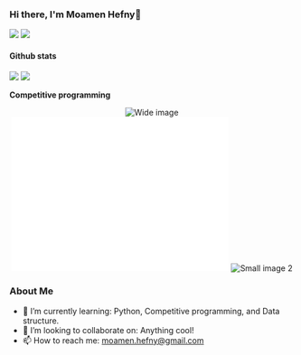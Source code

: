 ### Hi there, I'm Moamen Hefny👋

[![](https://img.shields.io/badge/linkedin-%230077B5.svg?&style=for-the-badge&logo=linkedin&logoColor=white)](https://www.linkedin.com/in/mohefny04/)
[![](https://img.shields.io/badge/Gmail-D14836?style=for-the-badge&logo=gmail&logoColor=white)](mailto:moamen.hefny@gmail.com)

#### Github stats
<p align="left">
<img height="180em" src="https://github-readme-stats.vercel.app/api?username=Mo2Hefny&show_icons=true&theme=apprentice" />
<img  height="180em" src="https://github-readme-stats.vercel.app/api/top-langs/?username=Mo2Hefny&layout=compact&theme=apprentice" />
</p>

<b>Competitive programming</b>
<div align="center">
  <img src="https://leetcard.jacoblin.cool/Moamen_Hefny?theme=light&font=Karma&ext=contest" alt="Wide image"  height="273em">
</div>
<div align="center">
  <img src="https://raw.githubusercontent.com/Mo2Hefny/cf-stats/main/output/light_card.svg#gh-dark-mode-only" alt="Small image 1"  height="273em">
  <img src="https://github.r2v.ch/codewars?user=Moamen%20Hefny&name=true&top_languages=true&stroke=%23b362ff" alt="Small image 2"  height="273em">
</div>


### About Me

- 🌱 I’m currently learning: Python, Competitive programming, and Data structure.
- 👯 I’m looking to collaborate on: Anything cool!
- 📫 How to reach me: moamen.hefny@gmail.com
